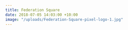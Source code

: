 ```yaml
---
title: Federation Square
date: 2018-07-05 14:03:00 +10:00
image: "/uploads/Federation-Square-pixel-logo-1.jpg"
---
```


